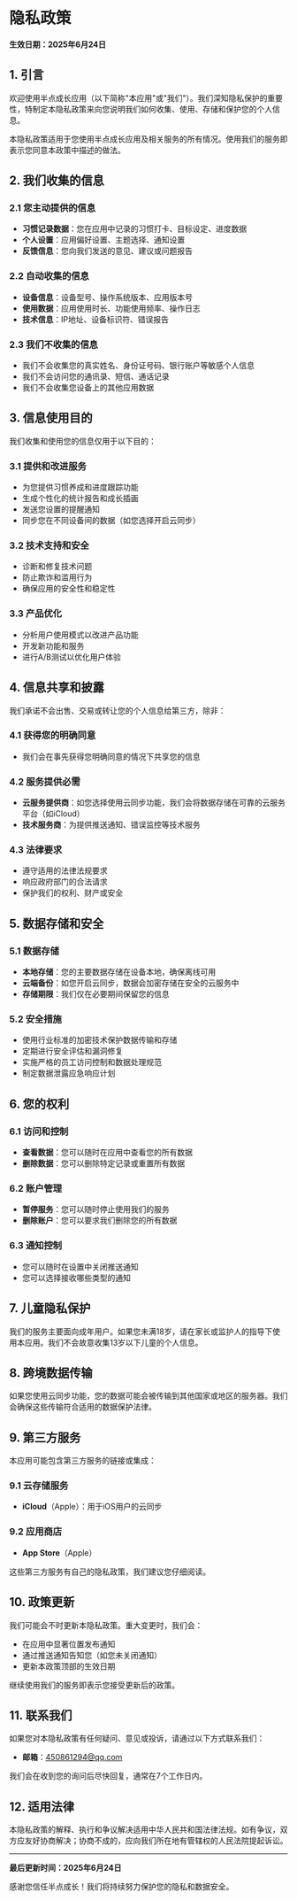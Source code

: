 # 隐私政策

**生效日期：2025年6月24日**

## 1. 引言

欢迎使用半点成长应用（以下简称"本应用"或"我们"）。我们深知隐私保护的重要性，特制定本隐私政策来向您说明我们如何收集、使用、存储和保护您的个人信息。

本隐私政策适用于您使用半点成长应用及相关服务的所有情况。使用我们的服务即表示您同意本政策中描述的做法。

## 2. 我们收集的信息

### 2.1 您主动提供的信息
- **习惯记录数据**：您在应用中记录的习惯打卡、目标设定、进度数据
- **个人设置**：应用偏好设置、主题选择、通知设置
- **反馈信息**：您向我们发送的意见、建议或问题报告

### 2.2 自动收集的信息
- **设备信息**：设备型号、操作系统版本、应用版本号
- **使用数据**：应用使用时长、功能使用频率、操作日志
- **技术信息**：IP地址、设备标识符、错误报告

### 2.3 我们不收集的信息
- 我们不会收集您的真实姓名、身份证号码、银行账户等敏感个人信息
- 我们不会访问您的通讯录、短信、通话记录
- 我们不会收集您设备上的其他应用数据

## 3. 信息使用目的

我们收集和使用您的信息仅用于以下目的：

### 3.1 提供和改进服务
- 为您提供习惯养成和进度跟踪功能
- 生成个性化的统计报告和成长插画
- 发送您设置的提醒通知
- 同步您在不同设备间的数据（如您选择开启云同步）

### 3.2 技术支持和安全
- 诊断和修复技术问题
- 防止欺诈和滥用行为
- 确保应用的安全性和稳定性

### 3.3 产品优化
- 分析用户使用模式以改进产品功能
- 开发新功能和服务
- 进行A/B测试以优化用户体验

## 4. 信息共享和披露

我们承诺不会出售、交易或转让您的个人信息给第三方，除非：

### 4.1 获得您的明确同意
- 我们会在事先获得您明确同意的情况下共享您的信息

### 4.2 服务提供必需
- **云服务提供商**：如您选择使用云同步功能，我们会将数据存储在可靠的云服务平台（如iCloud）
- **技术服务商**：为提供推送通知、错误监控等技术服务

### 4.3 法律要求
- 遵守适用的法律法规要求
- 响应政府部门的合法请求
- 保护我们的权利、财产或安全

## 5. 数据存储和安全

### 5.1 数据存储
- **本地存储**：您的主要数据存储在设备本地，确保离线可用
- **云端备份**：如您开启云同步，数据会加密存储在安全的云服务中
- **存储期限**：我们仅在必要期间保留您的信息

### 5.2 安全措施
- 使用行业标准的加密技术保护数据传输和存储
- 定期进行安全评估和漏洞修复
- 实施严格的员工访问控制和数据处理规范
- 制定数据泄露应急响应计划

## 6. 您的权利

### 6.1 访问和控制
- **查看数据**：您可以随时在应用中查看您的所有数据 
- **删除数据**：您可以删除特定记录或重置所有数据

### 6.2 账户管理
- **暂停服务**：您可以随时停止使用我们的服务
- **删除账户**：您可以要求我们删除您的所有数据

### 6.3 通知控制
- 您可以随时在设置中关闭推送通知
- 您可以选择接收哪些类型的通知

## 7. 儿童隐私保护

我们的服务主要面向成年用户。如果您未满18岁，请在家长或监护人的指导下使用本应用。我们不会故意收集13岁以下儿童的个人信息。

## 8. 跨境数据传输

如果您使用云同步功能，您的数据可能会被传输到其他国家或地区的服务器。我们会确保这些传输符合适用的数据保护法律。

## 9. 第三方服务

本应用可能包含第三方服务的链接或集成：

### 9.1 云存储服务
- **iCloud**（Apple）：用于iOS用户的云同步

### 9.2 应用商店
- **App Store**（Apple）

这些第三方服务有自己的隐私政策，我们建议您仔细阅读。

## 10. 政策更新

我们可能会不时更新本隐私政策。重大变更时，我们会：

- 在应用中显著位置发布通知
- 通过推送通知告知您（如您未关闭通知）
- 更新本政策顶部的生效日期

继续使用我们的服务即表示您接受更新后的政策。

## 11. 联系我们

如果您对本隐私政策有任何疑问、意见或投诉，请通过以下方式联系我们：

- **邮箱**：450861294@qq.com 

我们会在收到您的询问后尽快回复，通常在7个工作日内。

## 12. 适用法律

本隐私政策的解释、执行和争议解决适用中华人民共和国法律法规。如有争议，双方应友好协商解决；协商不成的，应向我们所在地有管辖权的人民法院提起诉讼。

---

**最后更新时间：2025年6月24日**

感谢您信任半点成长！我们将持续努力保护您的隐私和数据安全。
